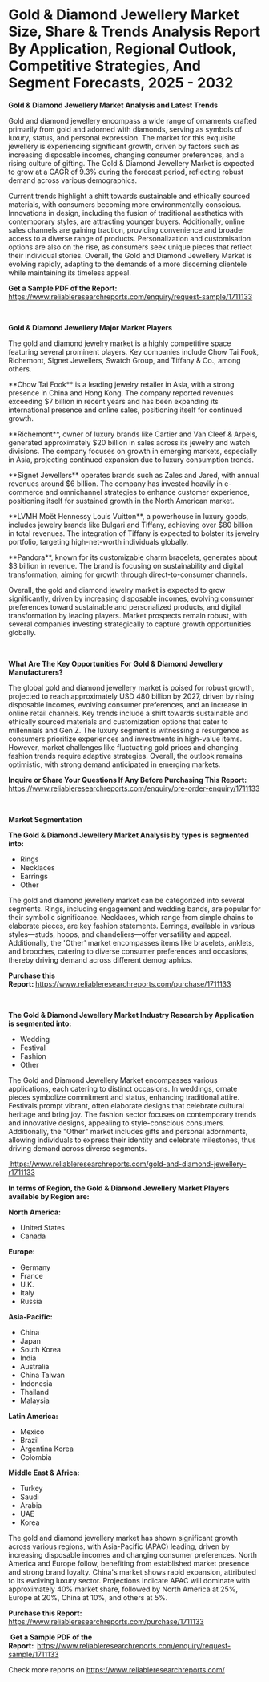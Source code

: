 <p><h1>Gold & Diamond Jewellery Market Size, Share & Trends Analysis Report By Application, Regional Outlook, Competitive Strategies, And Segment Forecasts, 2025 - 2032</h1></p><p><strong>Gold & Diamond Jewellery Market Analysis and Latest Trends</strong></p>
<p><p>Gold and diamond jewellery encompass a wide range of ornaments crafted primarily from gold and adorned with diamonds, serving as symbols of luxury, status, and personal expression. The market for this exquisite jewellery is experiencing significant growth, driven by factors such as increasing disposable incomes, changing consumer preferences, and a rising culture of gifting. The Gold & Diamond Jewellery Market is expected to grow at a CAGR of 9.3% during the forecast period, reflecting robust demand across various demographics.</p><p>Current trends highlight a shift towards sustainable and ethically sourced materials, with consumers becoming more environmentally conscious. Innovations in design, including the fusion of traditional aesthetics with contemporary styles, are attracting younger buyers. Additionally, online sales channels are gaining traction, providing convenience and broader access to a diverse range of products. Personalization and customisation options are also on the rise, as consumers seek unique pieces that reflect their individual stories. Overall, the Gold and Diamond Jewellery Market is evolving rapidly, adapting to the demands of a more discerning clientele while maintaining its timeless appeal.</p></p>
<p><strong>Get a Sample PDF of the Report:&nbsp;</strong> <a href="https://www.reliableresearchreports.com/enquiry/request-sample/1711133?utm_campaign=3028&utm_medium=2&utm_source=Github&utm_content=ia&utm_term=09032025&utm_id=gold-diamond-jewellery">https://www.reliableresearchreports.com/enquiry/request-sample/1711133</a></p>
<p>&nbsp;</p>
<p><strong>Gold & Diamond Jewellery Major Market Players</strong></p>
<p><p>The gold and diamond jewelry market is a highly competitive space featuring several prominent players. Key companies include Chow Tai Fook, Richemont, Signet Jewellers, Swatch Group, and Tiffany & Co., among others.</p><p>**Chow Tai Fook** is a leading jewelry retailer in Asia, with a strong presence in China and Hong Kong. The company reported revenues exceeding $7 billion in recent years and has been expanding its international presence and online sales, positioning itself for continued growth.</p><p>**Richemont**, owner of luxury brands like Cartier and Van Cleef & Arpels, generated approximately $20 billion in sales across its jewelry and watch divisions. The company focuses on growth in emerging markets, especially in Asia, projecting continued expansion due to luxury consumption trends.</p><p>**Signet Jewellers** operates brands such as Zales and Jared, with annual revenues around $6 billion. The company has invested heavily in e-commerce and omnichannel strategies to enhance customer experience, positioning itself for sustained growth in the North American market.</p><p>**LVMH Moët Hennessy Louis Vuitton**, a powerhouse in luxury goods, includes jewelry brands like Bulgari and Tiffany, achieving over $80 billion in total revenues. The integration of Tiffany is expected to bolster its jewelry portfolio, targeting high-net-worth individuals globally.</p><p>**Pandora**, known for its customizable charm bracelets, generates about $3 billion in revenue. The brand is focusing on sustainability and digital transformation, aiming for growth through direct-to-consumer channels.</p><p>Overall, the gold and diamond jewelry market is expected to grow significantly, driven by increasing disposable incomes, evolving consumer preferences toward sustainable and personalized products, and digital transformation by leading players. Market prospects remain robust, with several companies investing strategically to capture growth opportunities globally.</p></p>
<p>&nbsp;</p>
<p><strong>What Are The Key Opportunities For Gold & Diamond Jewellery Manufacturers?</strong></p>
<p><p>The global gold and diamond jewellery market is poised for robust growth, projected to reach approximately USD 480 billion by 2027, driven by rising disposable incomes, evolving consumer preferences, and an increase in online retail channels. Key trends include a shift towards sustainable and ethically sourced materials and customization options that cater to millennials and Gen Z. The luxury segment is witnessing a resurgence as consumers prioritize experiences and investments in high-value items. However, market challenges like fluctuating gold prices and changing fashion trends require adaptive strategies. Overall, the outlook remains optimistic, with strong demand anticipated in emerging markets.</p></p>
<p><strong>Inquire or Share Your Questions If Any Before Purchasing This Report:</strong> <a href="https://www.reliableresearchreports.com/enquiry/pre-order-enquiry/1711133?utm_campaign=3028&utm_medium=2&utm_source=Github&utm_content=ia&utm_term=09032025&utm_id=gold-diamond-jewellery">https://www.reliableresearchreports.com/enquiry/pre-order-enquiry/1711133</a></p>
<p>&nbsp;</p>
<p><strong>Market Segmentation</strong></p>
<p><strong>The Gold & Diamond Jewellery Market Analysis by types is segmented into:</strong></p>
<p><ul><li>Rings</li><li>Necklaces</li><li>Earrings</li><li>Other</li></ul></p>
<p><p>The gold and diamond jewellery market can be categorized into several segments. Rings, including engagement and wedding bands, are popular for their symbolic significance. Necklaces, which range from simple chains to elaborate pieces, are key fashion statements. Earrings, available in various styles—studs, hoops, and chandeliers—offer versatility and appeal. Additionally, the 'Other' market encompasses items like bracelets, anklets, and brooches, catering to diverse consumer preferences and occasions, thereby driving demand across different demographics.</p></p>
<p><strong>Purchase this Report:&nbsp;</strong><a href="https://www.reliableresearchreports.com/purchase/1711133?utm_campaign=3028&utm_medium=2&utm_source=Github&utm_content=ia&utm_term=09032025&utm_id=gold-diamond-jewellery">https://www.reliableresearchreports.com/purchase/1711133</a></p>
<p>&nbsp;</p>
<p><strong>The Gold & Diamond Jewellery Market Industry Research by Application is segmented into:</strong></p>
<p><ul><li>Wedding</li><li>Festival</li><li>Fashion</li><li>Other</li></ul></p>
<p><p>The Gold and Diamond Jewellery Market encompasses various applications, each catering to distinct occasions. In weddings, ornate pieces symbolize commitment and status, enhancing traditional attire. Festivals prompt vibrant, often elaborate designs that celebrate cultural heritage and bring joy. The fashion sector focuses on contemporary trends and innovative designs, appealing to style-conscious consumers. Additionally, the "Other" market includes gifts and personal adornments, allowing individuals to express their identity and celebrate milestones, thus driving demand across diverse segments.</p></p>
<p><a href="https://www.reliableresearchreports.com/gold-and-diamond-jewellery-r1711133?utm_campaign=3028&utm_medium=2&utm_source=Github&utm_content=ia&utm_term=09032025&utm_id=gold-diamond-jewellery">&nbsp;https://www.reliableresearchreports.com/gold-and-diamond-jewellery-r1711133</a></p>
<p><strong>In terms of Region, the Gold & Diamond Jewellery Market Players available by Region are:</strong></p>
<p>
    <p> <strong> North America: </strong>
        <ul>
            <li>United States</li>
            <li>Canada</li>
        </ul>
        </p> 
    <p> <strong> Europe: </strong>
        <ul>
            <li>Germany</li>
            <li>France</li>
            <li>U.K.</li>
            <li>Italy</li>
            <li>Russia</li>
        </ul>
        </p> 
    <p> <strong> Asia-Pacific: </strong>
        <ul>
            <li>China</li>
            <li>Japan</li>
            <li>South Korea</li>
            <li>India</li>
            <li>Australia</li>
            <li>China Taiwan</li>
            <li>Indonesia</li>
            <li>Thailand</li>
            <li>Malaysia</li>
        </ul>
        </p> 
    <p> <strong> Latin America: </strong>
        <ul>
            <li>Mexico</li>
            <li>Brazil</li>
            <li>Argentina Korea</li>
            <li>Colombia</li>
        </ul>
        </p> 
    <p> <strong> Middle East & Africa: </strong>
        <ul>
            <li>Turkey</li>
            <li>Saudi</li>
            <li>Arabia</li>
            <li>UAE</li>
            <li>Korea</li>
        </ul>
    </p>
    </p>
<p><p>The gold and diamond jewellery market has shown significant growth across various regions, with Asia-Pacific (APAC) leading, driven by increasing disposable incomes and changing consumer preferences. North America and Europe follow, benefiting from established market presence and strong brand loyalty. China's market shows rapid expansion, attributed to its evolving luxury sector. Projections indicate APAC will dominate with approximately 40% market share, followed by North America at 25%, Europe at 20%, China at 10%, and others at 5%.</p></p>
<p><strong>Purchase this Report: </strong><a href="https://www.reliableresearchreports.com/purchase/1711133?utm_campaign=3028&utm_medium=2&utm_source=Github&utm_content=ia&utm_term=09032025&utm_id=gold-diamond-jewellery">https://www.reliableresearchreports.com/purchase/1711133</a></p>
<p>&nbsp;<strong>Get a Sample PDF of the Report:&nbsp;&nbsp;</strong><a href="https://www.reliableresearchreports.com/enquiry/request-sample/1711133?utm_campaign=3028&utm_medium=2&utm_source=Github&utm_content=ia&utm_term=09032025&utm_id=gold-diamond-jewellery">https://www.reliableresearchreports.com/enquiry/request-sample/1711133</a></p>
<p><strong></strong></p>
<p>Check more reports on <a href="https://www.reliableresearchreports.com/?utm_campaign=3028&utm_medium=2&utm_source=Github&utm_content=ia&utm_term=09032025&utm_id=gold-diamond-jewellery">https://www.reliableresearchreports.com/</a></p>